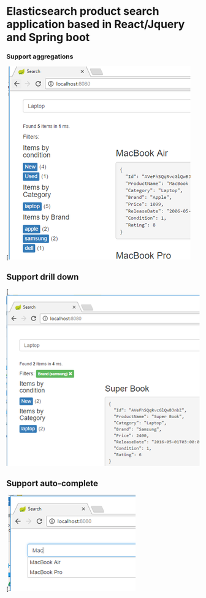 # Elasticsearch product search application based in React/Jquery and Spring boot

### Support aggregations
[![Build Status](docs/agg.png)

## Support drill down
[![Build Status](docs/drill-down.png)

## Support auto-complete
[![Build Status](docs/auto-complete.png)


